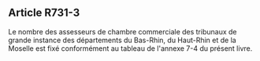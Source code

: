 Article R731-3
----
Le nombre des assesseurs de chambre commerciale des tribunaux de grande instance
des départements du Bas-Rhin, du Haut-Rhin et de la Moselle est fixé
conformément au tableau de l'annexe 7-4 du présent livre.
